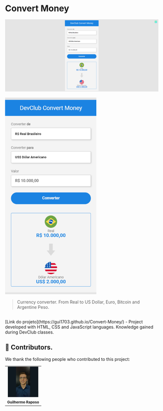 # Convert Money

<img src="./assets/Print-Desktop.png" alt="Photo Desktop" width="600px">
<br>
<br>
<img src="./assets/Print-Mobile.png" alt="Photo Mobile" width="300px">

> Currency converter. From Real to US Dollar, Euro, Bitcoin and Argentine Peso.

<br>
[Link do projeto](https://gui1703.github.io/Convert-Money/) - Project developed with HTML, CSS and JavaScript languages. Knowledge gained during DevClub classes.


## 🤝 Contributors.

We thank the following people who contributed to this project:

<table>
  <tr>
    <td align="center">
      <a href="#">
        <img src="./assets/photo-profile.jpeg" width="100px;" alt="Guilherme Raposo's photo on GitHub"/><br>
        <sub>
          <b>Guilherme Raposo</b>
        </sub>
      </a>
    </td>
  </tr>
</table>
<br>
<br>
